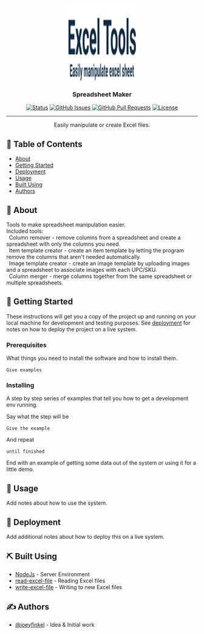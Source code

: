 <p align="center">
  <a href="" rel="noopener">
 <img width=200px height=200px src="frontend/static/images/Logo.png" alt="Project logo"></a>
</p>

<h3 align="center">Spreadsheet Maker</h3>

<div align="center">

[![Status](https://img.shields.io/badge/status-active-success.svg)]()
[![GitHub Issues](https://img.shields.io/github/issues/kylelobo/The-Documentation-Compendium.svg)](https://github.com/kylelobo/The-Documentation-Compendium/issues)
[![GitHub Pull Requests](https://img.shields.io/github/issues-pr/kylelobo/The-Documentation-Compendium.svg)](https://github.com/kylelobo/The-Documentation-Compendium/pulls)
[![License](https://img.shields.io/badge/license-MIT-blue.svg)](/LICENSE)

</div>

---

<p align="center"> Easily manipulate or create Excel files.
    <br>
</p>

## 📝 Table of Contents

- [About](#about)
- [Getting Started](#getting_started)
- [Deployment](#deployment)
- [Usage](#usage)
- [Built Using](#built_using)
- [Authors](#authors)

## 🧐 About <a name = "about"></a>

Tools to make spreadsheet manipulation easier. <br />
Included tools: <br />
&ensp;Column remover - remove columns from a spreadsheet and create a spreadsheet with only the columns you need. <br />
&ensp;Item template creator - create an item template by letting the program remove the columns that aren't needed automatically. <br />
&ensp;Image template creator - create an image template by uploading images and a spreadsheet to associate images with each UPC/SKU. <br />
&ensp;Column merger - merge columns together from the same spreadsheet or multiple spreadsheets.

## 🏁 Getting Started <a name = "getting_started"></a>

These instructions will get you a copy of the project up and running on your local machine for development and testing purposes. See [deployment](#deployment) for notes on how to deploy the project on a live system.

### Prerequisites

What things you need to install the software and how to install them.

```
Give examples
```

### Installing

A step by step series of examples that tell you how to get a development env running.

Say what the step will be

```
Give the example
```

And repeat

```
until finished
```

End with an example of getting some data out of the system or using it for a little demo.

## 🎈 Usage <a name="usage"></a>

Add notes about how to use the system.

## 🚀 Deployment <a name = "deployment"></a>

Add additional notes about how to deploy this on a live system.

## ⛏️ Built Using <a name = "built_using"></a>

- [NodeJs](https://nodejs.org/en/) - Server Environment
- [read-excel-file](https://www.npmjs.com/package/read-excel-file) - Reading Excel files
- [write-excel-file](https://www.npmjs.com/package/write-excel-file) - Writing to new Excel files

## ✍️ Authors <a name = "authors"></a>

- [@joeyfinkel](https://github.com/joeyfinkel) - Idea & Initial work
